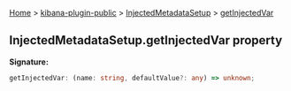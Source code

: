 [Home](./index) &gt; [kibana-plugin-public](./kibana-plugin-public.md) &gt; [InjectedMetadataSetup](./kibana-plugin-public.injectedmetadatasetup.md) &gt; [getInjectedVar](./kibana-plugin-public.injectedmetadatasetup.getinjectedvar.md)

## InjectedMetadataSetup.getInjectedVar property

<b>Signature:</b>

```typescript
getInjectedVar: (name: string, defaultValue?: any) => unknown;
```
